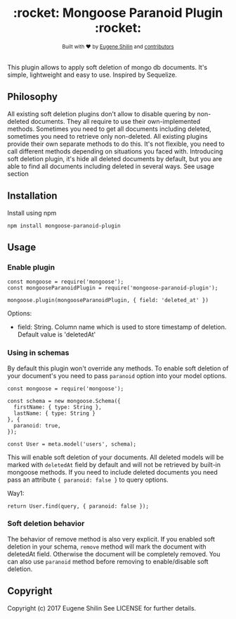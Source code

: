 <h1 align="center">:rocket: Mongoose Paranoid Plugin :rocket:</h1>

<div align="center">
  <sub>Built with ❤︎ by
  <a href="https://github.com/euqen">Eugene Shilin</a> and
  <a href="https://github.com/euqen/mongoose-paranoid-plugin/graphs/contributors">
    contributors
  </a>
</div>
<br />

This plugin allows to apply soft deletion of mongo db documents. It's simple, lightweight and easy to use. Inspired by Sequelize.

## Philosophy

All existing soft deletion plugins don't allow to disable quering by non-deleted documents. They all require to use their own-implemented methods. Sometimes you need to get all documents including deleted, sometimes you need to retrieve only non-deleted. All existing plugins provide their own separate methods to do this. It's not flexible, you need to call different methods depending on situations you faced with. Introducing soft deletion plugin, it's hide all deleted documents by default, but you are able to find all documents including deleted in several ways. See usage section

## Installation

Install using npm

```
npm install mongoose-paranoid-plugin
```

## Usage

### Enable plugin

```
const mongoose = require('mongoose');
const mongooseParanoidPlugin = require('mongoose-paranoid-plugin');

mongoose.plugin(mongooseParanoidPlugin, { field: 'deleted_at' })

```

Options:

- field: String. Column name which is used to store timestamp of deletion. Default value is 'deletedAt'

### Using in schemas

By default this plugin won't override any methods. To enable soft deletion of your document's you need to pass `paranoid` option into your model options.

```
const mongoose = require('mongoose');

const schema = new mongoose.Schema({
  firstName: { type: String },
  lastName: { type: String }
}, {
  paranoid: true,
});

const User = meta.model('users', schema);
```

This will enable soft deletion of your documents. All deleted models will be marked with `deletedAt` field by default and will not be retrieved by built-in mongoose methods. If you need to include deleted documents you need pass an attribute `{ paranoid: false }` to query options.

Way1:

```
return User.find(query, { paranoid: false });
```

### Soft deletion behavior

The behavior of remove method is also very explicit. If you enabled soft deletion in your schema, `remove` method will mark the document with deletedAt field. Otherwise the document will be completely removed. You can also use `paranoid` method before removing to enable/disable soft deletion.


## Copyright

Copyright (c) 2017 Eugene Shilin See LICENSE for further details.
